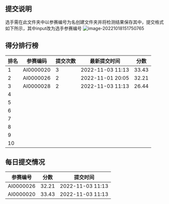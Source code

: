 ## 提交说明

选手需在此文件夹中以参赛编号为名创建文件夹并将检测结果保存其中，提交格式如下所示，其中input改为选手参赛编号
![image-20221018151750765](https://user-images.githubusercontent.com/69101221/196369534-511fb2f1-499d-4563-ad26-47bfb904e68c.png)

## 得分排行榜

| 排名 | 参赛编码  | 提交次数 | 最新提交时间     | 分数  |
| ---- | --------- | -------- | ---------------- | ----- |
| 1    | AI0000020 | 3        | 2022‎-11‎-‎03‎ 11:13 | 33.43 |
| 2    | AI0000026 | 2        | 2022‎-11‎-‎01‎ 20:05 | 32.21 |
| 3    | AI0000028 | 2        | 2022‎-11‎-‎03‎ 11:13 | 26.44 |
| 4    |           |          |                  |       |
| 5    |           |          |                  |       |
| 6    |           |          |                  |       |
| 7    |           |          |                  |       |
| 8    |           |          |                  |       |
| 9    |           |          |                  |       |
| 10   |           |          |                  |       |

## 每日提交情况

| 参赛编号  | 分数  | 提交时间         |
| --------- | ----- | ---------------- |
| AI0000026 | 32.21 | 2022‎-11‎-‎03‎ 11:13 |
| AI0000020 | 33.43 | 2022‎-11‎-‎03‎ 11:13 |

